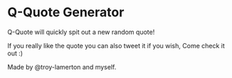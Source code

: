 <h1> Q-Quote Generator </h1>

Q-Quote will quickly spit out a new random quote! 

If you really like the quote you can also tweet it if you wish, Come check it out :)

Made by @troy-lamerton and myself.